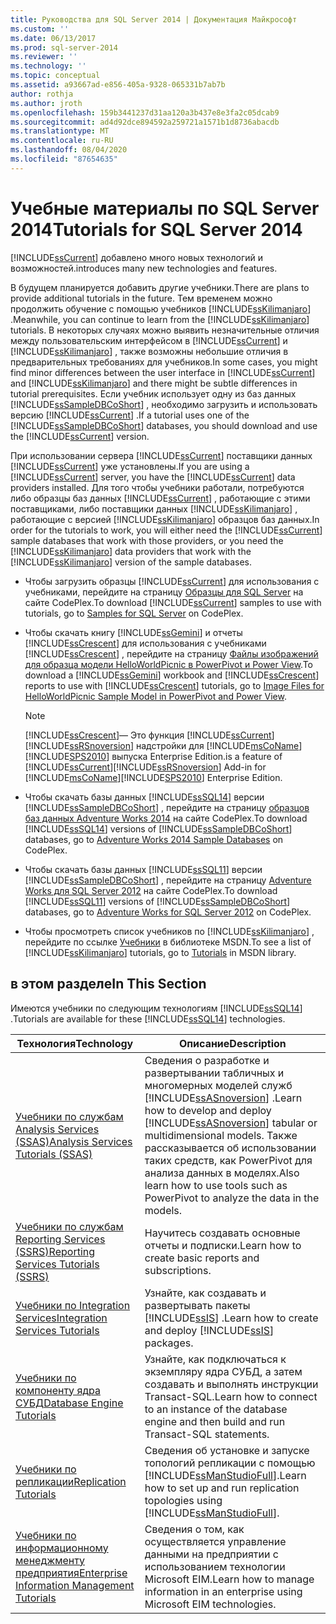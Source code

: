```yaml
---
title: Руководства для SQL Server 2014 | Документация Майкрософт
ms.custom: ''
ms.date: 06/13/2017
ms.prod: sql-server-2014
ms.reviewer: ''
ms.technology: ''
ms.topic: conceptual
ms.assetid: a93667ad-e856-405a-9328-065331b7ab7b
author: rothja
ms.author: jroth
ms.openlocfilehash: 159b3441237d31aa120a3b437e8e3fa2c05dcab9
ms.sourcegitcommit: ad4d92dce894592a259721a1571b1d8736abacdb
ms.translationtype: MT
ms.contentlocale: ru-RU
ms.lasthandoff: 08/04/2020
ms.locfileid: "87654635"
---
```

# <a name="tutorials-for-sql-server-2014"></a><span data-ttu-id="fbbf6-102">Учебные материалы по SQL Server 2014</span><span class="sxs-lookup"><span data-stu-id="fbbf6-102">Tutorials for SQL Server 2014</span></span>
  [!INCLUDE[ssCurrent](../includes/sscurrent-md.md)] <span data-ttu-id="fbbf6-103">добавлено много новых технологий и возможностей.</span><span class="sxs-lookup"><span data-stu-id="fbbf6-103">introduces many new technologies and features.</span></span>  
  
 <span data-ttu-id="fbbf6-104">В будущем планируется добавить другие учебники.</span><span class="sxs-lookup"><span data-stu-id="fbbf6-104">There are plans to provide additional tutorials in the future.</span></span> <span data-ttu-id="fbbf6-105">Тем временем можно продолжить обучение с помощью учебников [!INCLUDE[ssKilimanjaro](../includes/sskilimanjaro-md.md)] .</span><span class="sxs-lookup"><span data-stu-id="fbbf6-105">Meanwhile, you can continue to learn from the [!INCLUDE[ssKilimanjaro](../includes/sskilimanjaro-md.md)] tutorials.</span></span> <span data-ttu-id="fbbf6-106">В некоторых случаях можно выявить незначительные отличия между пользовательским интерфейсом в [!INCLUDE[ssCurrent](../includes/sscurrent-md.md)] и [!INCLUDE[ssKilimanjaro](../includes/sskilimanjaro-md.md)] , также возможны небольшие отличия в предварительных требованиях для учебников.</span><span class="sxs-lookup"><span data-stu-id="fbbf6-106">In some cases, you might find minor differences between the user interface in [!INCLUDE[ssCurrent](../includes/sscurrent-md.md)] and [!INCLUDE[ssKilimanjaro](../includes/sskilimanjaro-md.md)] and there might be subtle differences in tutorial prerequisites.</span></span> <span data-ttu-id="fbbf6-107">Если учебник использует одну из баз данных [!INCLUDE[ssSampleDBCoShort](../includes/sssampledbcoshort-md.md)] , необходимо загрузить и использовать версию [!INCLUDE[ssCurrent](../includes/sscurrent-md.md)] .</span><span class="sxs-lookup"><span data-stu-id="fbbf6-107">If a tutorial uses one of the [!INCLUDE[ssSampleDBCoShort](../includes/sssampledbcoshort-md.md)] databases, you should download and use the [!INCLUDE[ssCurrent](../includes/sscurrent-md.md)] version.</span></span>  
  
 <span data-ttu-id="fbbf6-108">При использовании сервера [!INCLUDE[ssCurrent](../includes/sscurrent-md.md)] поставщики данных [!INCLUDE[ssCurrent](../includes/sscurrent-md.md)] уже установлены.</span><span class="sxs-lookup"><span data-stu-id="fbbf6-108">If you are using a [!INCLUDE[ssCurrent](../includes/sscurrent-md.md)] server, you have the [!INCLUDE[ssCurrent](../includes/sscurrent-md.md)] data providers installed.</span></span> <span data-ttu-id="fbbf6-109">Для того чтобы учебники работали, потребуются либо образцы баз данных [!INCLUDE[ssCurrent](../includes/sscurrent-md.md)] , работающие с этими поставщиками, либо поставщики данных [!INCLUDE[ssKilimanjaro](../includes/sskilimanjaro-md.md)] , работающие с версией [!INCLUDE[ssKilimanjaro](../includes/sskilimanjaro-md.md)] образцов баз данных.</span><span class="sxs-lookup"><span data-stu-id="fbbf6-109">In order for the tutorials to work, you will either need the [!INCLUDE[ssCurrent](../includes/sscurrent-md.md)] sample databases that work with those providers, or you need the [!INCLUDE[ssKilimanjaro](../includes/sskilimanjaro-md.md)] data providers that work with the [!INCLUDE[ssKilimanjaro](../includes/sskilimanjaro-md.md)] version of the sample databases.</span></span>  
  
-   <span data-ttu-id="fbbf6-110">Чтобы загрузить образцы [!INCLUDE[ssCurrent](../includes/sscurrent-md.md)] для использования с учебниками, перейдите на страницу [Образцы для SQL Server](https://social.technet.microsoft.com/wiki/contents/articles/3735.sql-server-samples-readme.aspx#About_Crescent_Sample_Images) на сайте CodePlex.</span><span class="sxs-lookup"><span data-stu-id="fbbf6-110">To download [!INCLUDE[ssCurrent](../includes/sscurrent-md.md)] samples to use with tutorials, go to [Samples for SQL Server](https://social.technet.microsoft.com/wiki/contents/articles/3735.sql-server-samples-readme.aspx#About_Crescent_Sample_Images) on CodePlex.</span></span>  
  
-   <span data-ttu-id="fbbf6-111">Чтобы скачать книгу [!INCLUDE[ssGemini](../includes/ssgemini-md.md)] и отчеты [!INCLUDE[ssCrescent](../includes/sscrescent-md.md)] для использования с учебниками [!INCLUDE[ssCrescent](../includes/sscrescent-md.md)] , перейдите на страницу [Файлы изображений для образца модели HelloWorldPicnic в PowerPivot и Power View](https://www.microsoft.com/download/details.aspx?id=26719).</span><span class="sxs-lookup"><span data-stu-id="fbbf6-111">To download a [!INCLUDE[ssGemini](../includes/ssgemini-md.md)] workbook and [!INCLUDE[ssCrescent](../includes/sscrescent-md.md)] reports to use with [!INCLUDE[ssCrescent](../includes/sscrescent-md.md)] tutorials, go to [Image Files for HelloWorldPicnic Sample Model in PowerPivot and Power View](https://www.microsoft.com/download/details.aspx?id=26719).</span></span>  
  
    > [!NOTE]  
    >  [!INCLUDE[ssCrescent](../includes/sscrescent-md.md)]<span data-ttu-id="fbbf6-112">— Это функция [!INCLUDE[ssCurrent](../includes/sscurrent-md.md)] [!INCLUDE[ssRSnoversion](../includes/ssrsnoversion-md.md)] надстройки для [!INCLUDE[msCoName](../includes/msconame-md.md)] [!INCLUDE[SPS2010](../includes/sps2010-md.md)] выпуска Enterprise Edition.</span><span class="sxs-lookup"><span data-stu-id="fbbf6-112">is a feature of [!INCLUDE[ssCurrent](../includes/sscurrent-md.md)][!INCLUDE[ssRSnoversion](../includes/ssrsnoversion-md.md)] Add-in for [!INCLUDE[msCoName](../includes/msconame-md.md)][!INCLUDE[SPS2010](../includes/sps2010-md.md)] Enterprise Edition.</span></span>  
  
-   <span data-ttu-id="fbbf6-113">Чтобы скачать базы данных [!INCLUDE[ssSQL14](../includes/sssql14-md.md)] версии [!INCLUDE[ssSampleDBCoShort](../includes/sssampledbcoshort-md.md)] , перейдите на страницу [образцов баз данных Adventure Works 2014](https://msftdbprodsamples.codeplex.com/releases/view/125550) на сайте CodePlex.</span><span class="sxs-lookup"><span data-stu-id="fbbf6-113">To download [!INCLUDE[ssSQL14](../includes/sssql14-md.md)] versions of [!INCLUDE[ssSampleDBCoShort](../includes/sssampledbcoshort-md.md)] databases, go to [Adventure Works 2014 Sample Databases](https://msftdbprodsamples.codeplex.com/releases/view/125550) on CodePlex.</span></span>  
  
-   <span data-ttu-id="fbbf6-114">Чтобы скачать базы данных [!INCLUDE[ssSQL11](../includes/sssql11-md.md)] версии [!INCLUDE[ssSampleDBCoShort](../includes/sssampledbcoshort-md.md)] , перейдите на страницу [Adventure Works для SQL Server 2012](https://msftdbprodsamples.codeplex.com/releases/view/55330) на сайте CodePlex.</span><span class="sxs-lookup"><span data-stu-id="fbbf6-114">To download [!INCLUDE[ssSQL11](../includes/sssql11-md.md)] versions of [!INCLUDE[ssSampleDBCoShort](../includes/sssampledbcoshort-md.md)] databases, go to [Adventure Works for SQL Server 2012](https://msftdbprodsamples.codeplex.com/releases/view/55330) on CodePlex.</span></span>  
  
-   <span data-ttu-id="fbbf6-115">Чтобы просмотреть список учебников по [!INCLUDE[ssKilimanjaro](../includes/sskilimanjaro-md.md)] , перейдите по ссылке [Учебники](https://msdn.microsoft.com/library/ms167593.aspx) в библиотеке MSDN.</span><span class="sxs-lookup"><span data-stu-id="fbbf6-115">To see a list of [!INCLUDE[ssKilimanjaro](../includes/sskilimanjaro-md.md)] tutorials, go to [Tutorials](https://msdn.microsoft.com/library/ms167593.aspx) in MSDN library.</span></span>  
  
## <a name="in-this-section"></a><span data-ttu-id="fbbf6-116">в этом разделе</span><span class="sxs-lookup"><span data-stu-id="fbbf6-116">In This Section</span></span>  
 <span data-ttu-id="fbbf6-117">Имеются учебники по следующим технологиям [!INCLUDE[ssSQL14](../includes/sssql14-md.md)] .</span><span class="sxs-lookup"><span data-stu-id="fbbf6-117">Tutorials are available for these [!INCLUDE[ssSQL14](../includes/sssql14-md.md)] technologies.</span></span>  
  
|<span data-ttu-id="fbbf6-118">Технология</span><span class="sxs-lookup"><span data-stu-id="fbbf6-118">Technology</span></span>|<span data-ttu-id="fbbf6-119">Описание</span><span class="sxs-lookup"><span data-stu-id="fbbf6-119">Description</span></span>|  
|----------------|-----------------|  
|[<span data-ttu-id="fbbf6-120">Учебники по службам Analysis Services (SSAS)</span><span class="sxs-lookup"><span data-stu-id="fbbf6-120">Analysis Services Tutorials &#40;SSAS&#41;</span></span>](https://docs.microsoft.com/analysis-services/analysis-services-tutorials-ssas)|<span data-ttu-id="fbbf6-121">Сведения о разработке и развертывании табличных и многомерных моделей служб [!INCLUDE[ssASnoversion](../includes/ssasnoversion-md.md)] .</span><span class="sxs-lookup"><span data-stu-id="fbbf6-121">Learn how to develop and deploy [!INCLUDE[ssASnoversion](../includes/ssasnoversion-md.md)] tabular or multidimensional models.</span></span> <span data-ttu-id="fbbf6-122">Также рассказывается об использовании таких средств, как PowerPivot для анализа данных в моделях.</span><span class="sxs-lookup"><span data-stu-id="fbbf6-122">Also learn how to use tools such as PowerPivot to analyze the data in the models.</span></span>|  
|[<span data-ttu-id="fbbf6-123">Учебники по службам Reporting Services (SSRS)</span><span class="sxs-lookup"><span data-stu-id="fbbf6-123">Reporting Services Tutorials &#40;SSRS&#41;</span></span>](../reporting-services/reporting-services-tutorials-ssrs.md)|<span data-ttu-id="fbbf6-124">Научитесь создавать основные отчеты и подписки.</span><span class="sxs-lookup"><span data-stu-id="fbbf6-124">Learn how to create basic reports and subscriptions.</span></span>|  
|[<span data-ttu-id="fbbf6-125">Учебники по Integration Services</span><span class="sxs-lookup"><span data-stu-id="fbbf6-125">Integration Services Tutorials</span></span>](../integration-services/integration-services-tutorials.md)|<span data-ttu-id="fbbf6-126">Узнайте, как создавать и развертывать пакеты [!INCLUDE[ssIS](../includes/ssis-md.md)] .</span><span class="sxs-lookup"><span data-stu-id="fbbf6-126">Learn how to create and deploy [!INCLUDE[ssIS](../includes/ssis-md.md)] packages.</span></span>|  
|[<span data-ttu-id="fbbf6-127">Учебники по компоненту ядра СУБД</span><span class="sxs-lookup"><span data-stu-id="fbbf6-127">Database Engine Tutorials</span></span>](../relational-databases/database-engine-tutorials.md)|<span data-ttu-id="fbbf6-128">Узнайте, как подключаться к экземпляру ядра СУБД, а затем создавать и выполнять инструкции Transact-SQL.</span><span class="sxs-lookup"><span data-stu-id="fbbf6-128">Learn how to connect to an instance of the database engine and then build and run Transact-SQL statements.</span></span>|  
|[<span data-ttu-id="fbbf6-129">Учебники по репликации</span><span class="sxs-lookup"><span data-stu-id="fbbf6-129">Replication Tutorials</span></span>](../relational-databases/replication/replication-tutorials.md)|<span data-ttu-id="fbbf6-130">Сведения об установке и запуске топологий репликации с помощью [!INCLUDE[ssManStudioFull](../includes/ssmanstudiofull-md.md)].</span><span class="sxs-lookup"><span data-stu-id="fbbf6-130">Learn how to set up and run replication topologies using [!INCLUDE[ssManStudioFull](../includes/ssmanstudiofull-md.md)].</span></span>|  
|[<span data-ttu-id="fbbf6-131">Учебники по информационному менеджменту предприятия</span><span class="sxs-lookup"><span data-stu-id="fbbf6-131">Enterprise Information Management Tutorials</span></span>](../../2014/tutorials/enterprise-information-management-tutorials.md)|<span data-ttu-id="fbbf6-132">Сведения о том, как осуществляется управление данными на предприятии с использованием технологии Microsoft EIM.</span><span class="sxs-lookup"><span data-stu-id="fbbf6-132">Learn how to manage information in an enterprise using Microsoft EIM technologies.</span></span>|  
  
